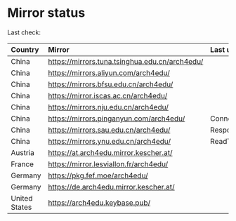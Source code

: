 <script src="./time.js"></script>
# Mirror status
Last check: <script type="text/javascript">localize(1670368870.9573517);</script>

|Country|Mirror|Last update|
|:------|:-----|:----------|
|China|https://mirrors.tuna.tsinghua.edu.cn/arch4edu/|<script type="text/javascript">localize(1670351778);</script>|
|China|https://mirrors.aliyun.com/arch4edu/|<script type="text/javascript">localize(1670308429);</script>|
|China|https://mirrors.bfsu.edu.cn/arch4edu/|<script type="text/javascript">localize(1670351778);</script>|
|China|https://mirror.iscas.ac.cn/arch4edu/|<script type="text/javascript">localize(1670308429);</script>|
|China|https://mirrors.nju.edu.cn/arch4edu/|<script type="text/javascript">localize(1670308429);</script>|
|China|https://mirrors.pinganyun.com/arch4edu/|ConnectTimeout|
|China|https://mirrors.sau.edu.cn/arch4edu/|Response 500|
|China|https://mirrors.ynu.edu.cn/arch4edu/|ReadTimeout|
|Austria|https://at.arch4edu.mirror.kescher.at/|<script type="text/javascript">localize(1670351778);</script>|
|France|https://mirror.lesviallon.fr/arch4edu/|<script type="text/javascript">localize(1670308429);</script>|
|Germany|https://pkg.fef.moe/arch4edu/|<script type="text/javascript">localize(1670351778);</script>|
|Germany|https://de.arch4edu.mirror.kescher.at/|<script type="text/javascript">localize(1670351778);</script>|
|United States|https://arch4edu.keybase.pub/|<script type="text/javascript">localize(1670308429);</script>|

<script src="./tablefilter/tablefilter.js"></script>
<script src="./table.js"></script>